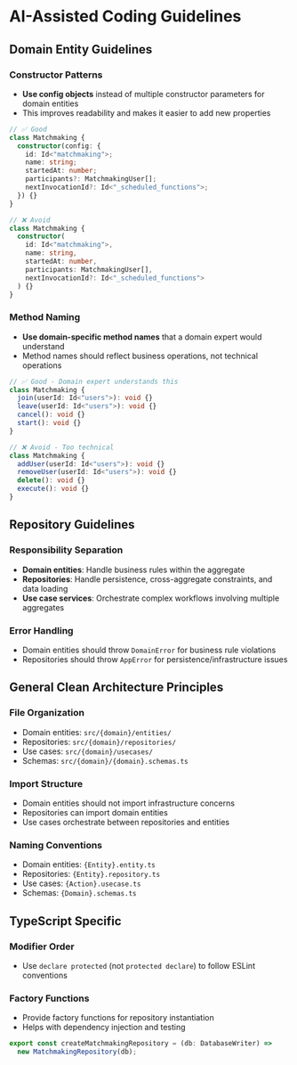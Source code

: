 # AI-Assisted Coding Guidelines

## Domain Entity Guidelines

### Constructor Patterns

- **Use config objects** instead of multiple constructor parameters for domain entities
- This improves readability and makes it easier to add new properties

```typescript
// ✅ Good
class Matchmaking {
  constructor(config: {
    id: Id<"matchmaking">;
    name: string;
    startedAt: number;
    participants?: MatchmakingUser[];
    nextInvocationId?: Id<"_scheduled_functions">;
  }) {}
}

// ❌ Avoid
class Matchmaking {
  constructor(
    id: Id<"matchmaking">,
    name: string,
    startedAt: number,
    participants: MatchmakingUser[],
    nextInvocationId?: Id<"_scheduled_functions">
  ) {}
}
```

### Method Naming

- **Use domain-specific method names** that a domain expert would understand
- Method names should reflect business operations, not technical operations

```typescript
// ✅ Good - Domain expert understands this
class Matchmaking {
  join(userId: Id<"users">): void {}
  leave(userId: Id<"users">): void {}
  cancel(): void {}
  start(): void {}
}

// ❌ Avoid - Too technical
class Matchmaking {
  addUser(userId: Id<"users">): void {}
  removeUser(userId: Id<"users">): void {}
  delete(): void {}
  execute(): void {}
}
```

## Repository Guidelines

### Responsibility Separation

- **Domain entities**: Handle business rules within the aggregate
- **Repositories**: Handle persistence, cross-aggregate constraints, and data loading
- **Use case services**: Orchestrate complex workflows involving multiple aggregates

### Error Handling

- Domain entities should throw `DomainError` for business rule violations
- Repositories should throw `AppError` for persistence/infrastructure issues

## General Clean Architecture Principles

### File Organization

- Domain entities: `src/{domain}/entities/`
- Repositories: `src/{domain}/repositories/`
- Use cases: `src/{domain}/usecases/`
- Schemas: `src/{domain}/{domain}.schemas.ts`

### Import Structure

- Domain entities should not import infrastructure concerns
- Repositories can import domain entities
- Use cases orchestrate between repositories and entities

### Naming Conventions

- Domain entities: `{Entity}.entity.ts`
- Repositories: `{Entity}.repository.ts`
- Use cases: `{Action}.usecase.ts`
- Schemas: `{Domain}.schemas.ts`

## TypeScript Specific

### Modifier Order

- Use `declare protected` (not `protected declare`) to follow ESLint conventions

### Factory Functions

- Provide factory functions for repository instantiation
- Helps with dependency injection and testing

```typescript
export const createMatchmakingRepository = (db: DatabaseWriter) =>
  new MatchmakingRepository(db);
```
